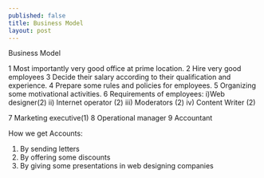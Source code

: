 ```yaml
---
published: false
title: Business Model
layout: post
---
```

Business Model



1	Most importantly very good office at prime location.
2	Hire very good employees 
3	Decide their salary according to their qualification and experience.
4	Prepare some rules and policies for employees.
5	Organizing some motivational activities.
6	Requirements of employees:
i)Web designer(2)
ii) Internet operator (2)
iii) Moderators (2)
iv) Content Writer (2)

7	Marketing executive(1)
8	Operational manager
9	Accountant




How we get Accounts:


1)	By sending letters
2)	By offering some discounts
3)	By giving some presentations in web designing companies